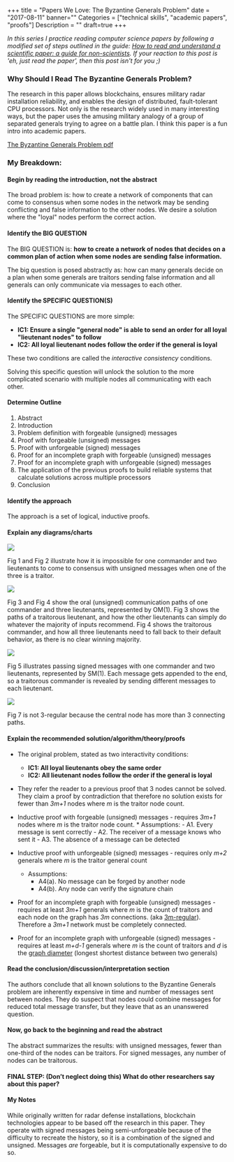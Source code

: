 +++
title = "Papers We Love: The Byzantine Generals Problem"
date = "2017-08-11"
banner=""
Categories = ["technical skills", "academic papers", "proofs"]
Description = ""
draft=true
+++

*In this series I practice reading computer science papers by following a modified set of
steps outlined in the guide:
[How to read and understand a scientific paper: a guide for non-scientists](https://violentmetaphors.com/2013/08/25/how-to-read-and-understand-a-scientific-paper-2/).
If your reaction to this post is 'eh, just read the paper', then this post isn't
for you ;)*

### Why Should I Read The Byzantine Generals Problem?

The research in this paper allows blockchains, ensures military radar
installation reliability, and enables the design of distributed, fault-tolerant
CPU processors. Not only is the research widely used in many interesting ways,
but the paper uses the amusing military analogy of a group of separated generals
trying to agree on a battle plan. I think this paper is a fun intro into
academic papers.

[The Byzantine Generals Problem pdf](http://www.andrew.cmu.edu/course/15-749/READINGS/required/resilience/lamport82.pdf)

### My Breakdown:

#### Begin by reading the introduction, not the abstract

The broad problem is: how to create a network of components that can come to
consensus when some nodes in the network may be sending conflicting and
false information to the other nodes. We desire a solution where the "loyal"
nodes perform the correct action.

#### Identify the BIG QUESTION

The BIG QUESTION is: **how to create a network of nodes that decides on a
common plan of action when some nodes are sending false information.**

The big question is posed abstractly as: how can many generals decide on a
plan when some generals are traitors sending false information and all
generals can only communicate via messages to each other.
    
#### Identify the SPECIFIC QUESTION(S)

The SPECIFIC QUESTIONS are more simple: 
- **IC1: Ensure a single "general node" is able to send an order for all
loyal "lieutenant nodes" to follow**
- **IC2: All loyal lieutenant nodes follow the order if the general is loyal**

These two conditions are called the _interactive consistency_ conditions.

Solving this specific question will unlock the solution to the more
complicated scenario with multiple nodes all communicating with each other.

#### Determine Outline
1. Abstract
1. Introduction
1. Problem definition with forgeable (unsigned) messages
1. Proof with forgeable (unsigned) messages
1. Proof with unforgeable (signed) messages
1. Proof for an incomplete graph with forgeable (unsigned) messages
1. Proof for an incomplete graph with unforgeable (signed) messages
1. The application of the previous proofs to build reliable systems that
    calculate solutions across multiple processors
1. Conclusion

#### Identify the approach

The approach is a set of logical, inductive proofs.

#### Explain any diagrams/charts

<img src="/images/generalsfig1fig2.png"></img>

Fig 1 and Fig 2 illustrate how it is impossible for one commander and two
lieutenants to come to consensus with unsigned messages when one of the
three is a traitor. 

<img src="/images/generalsfig3fig4.png"></img>

Fig 3 and Fig 4 show the oral (unsigned) communication paths of one
commander and three lieutenants, represented by OM(1). Fig 3 shows the paths
of a traitorous lieutenant, and how the other lieutenants can simply do
whatever the majority of inputs recommend. Fig 4 shows the traitorous
commander, and how all three lieutenants need to fall back to their default
behavior, as there is no clear winning majority.

<img src="/images/generalsfig5.png"></img>

Fig 5 illustrates passing signed messages with one commander and two
lieutenants, represented by SM(1). Each message gets appended to the end, so
a traitorous commander is revealed by sending different messages to each
lieutenant.

<img src="/images/generalsfig6fig7.png"></img>

Fig 7 is not 3-regular because the central node has more than 3 connecting
paths.

#### Explain the recommended solution/algorithm/theory/proofs
* The original problem, stated as two interactivity conditions:
  - **IC1: All loyal lieutenants obey the same order**
  - **IC2: All lieutenant nodes follow the order if the general is loyal**

* They refer the reader to a previous proof that 3 nodes cannot be solved.
  They claim a proof by contradiction that therefore no solution exists for
  fewer than *3m+1* nodes where *m* is the traitor node count.

* Inductive proof with forgeable (unsigned) messages - requires *3m+1* nodes
  where *m* is the traitor node count. 
      * Assumptions:
        - A1. Every message is sent correctly
        - A2. The receiver of a message knows who sent it
        - A3. The absence of a message can be detected

*  Inductive proof with unforgeable (signed) messages - requires only *m+2*
    generals where *m* is the traitor general count
      * Assumptions:
        - A4(a). No message can be forged by another node
        - A4(b). Any node can verify the signature chain

*  Proof for an incomplete graph with forgeable (unsigned) messages -
    requires at least *3m+1* generals where *m* is the count of traitors and
    each node on the graph has *3m* connections. (aka
    [3m-regular](https://en.wikipedia.org/wiki/Regular_graph)). Therefore a
    *3m+1* network must be completely connected.

*  Proof for an incomplete graph with unforgeable (signed) messages -
    requires at least *m+d-1* generals where *m* is the count of traitors and
    *d* is the
    [graph diameter](https://en.wikipedia.org/wiki/Distance_(graph_theory))
    (longest shortest distance between two generals)

#### Read the conclusion/discussion/interpretation section

The authors conclude that all known solutions to the Byzantine Generals problem
are inherently expensive in time and number of messages sent between nodes. They
do suspect that nodes could combine messages for reduced total message transfer,
but they leave that as an unanswered question.

#### Now, go back to the beginning and read the abstract

The abstract summarizes the results: with unsigned messages, fewer than
one-third of the nodes can be traitors. For signed messages, any number of nodes
can be traitorous.

#### FINAL STEP: (Don’t neglect doing this) What do other researchers say about this paper?



#### My Notes

While originally written for radar defense installations, blockchain
technologies appear to be based off the research in this paper. They operate
with signed messages being semi-unforgeable because of the difficulty to
recreate the history, so it is a combination of the signed and unsigned.
Messages _are_ forgeable, but it is computationally expensive to do so.

